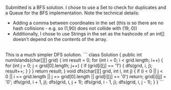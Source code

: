 Submitted is a BFS solution. I chose to use a Set to check for duplicates and a Queue for the BFS implementation. Note the technical details:
* Adding a comma between coordinates in the set (this is so there are no hash collisions - e.g. so (1,90) does not collide with (19, 0))
* Additionally, I chose to use Strings in the set as the hashcode of an int[] doesn't depend on the contents of the array.
<br>
This is a much simpler DFS solution.
```
class Solution {
public int numIslands(char[][] grid) {
int result = 0;
for (int i = 0; i < grid.length; i++) {
for (int j = 0; j < grid[0].length; j++) {
if (grid[i][j] == '1') {
dfs(grid, i, j);
result++;
}
}
}
return result;
}
void dfs(char[][] grid, int i, int j) {
if (i < 0 || j < 0 || i == grid.length || j == grid[0].length || grid[i][j] == '0')
return;
grid[i][j] = '0';
dfs(grid, i + 1, j);
dfs(grid, i, j + 1);
dfs(grid, i - 1, j);
dfs(grid, i, j - 1);
}
}
```
